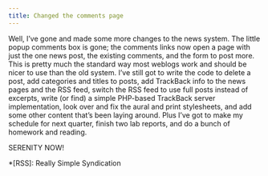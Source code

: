 ```yaml
---
title: Changed the comments page
---
```

Well, I’ve gone and made some more changes to the news system. The little popup comments box is gone; the comments links now open a page with just the one news post, the existing comments, and the form to post more. This is pretty much the standard way most weblogs work and should be nicer to use than the old system. I’ve still got to write the code to delete a post, add categories and titles to posts, add TrackBack info to the news pages and the RSS feed, switch the RSS feed to use full posts instead of excerpts, write (or find) a simple PHP-based TrackBack server implementation, look over and fix the aural and print stylesheets, and add some other content that’s been laying around. Plus I’ve got to make my schedule for next quarter, finish two lab reports, and do a bunch of homework and reading.

SERENITY NOW!

*[RSS]: Really Simple Syndication